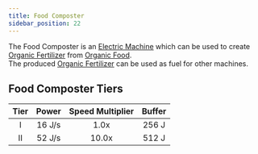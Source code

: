 ```yaml
---
title: Food Composter
sidebar_position: 22
---
```


The Food Composter is an [Electric Machine](../Electric-Machines.md) which can be used to create [Organic Fertilizer](../../Miscellaneous-Items/Miscellaneous-Items.md) from [Organic Food](../../Miscellaneous-Items/Miscellaneous-Items.md).  
The produced [Organic Fertilizer](../../Miscellaneous-Items/Miscellaneous-Items.md) can be used as fuel for other machines.

## Food Composter Tiers

| Tier | Power  | Speed Multiplier | Buffer |
| :--: | :----: | :--------------: | :----: |
| I    | 16 J/s | 1.0x             | 256 J  |
| II   | 52 J/s | 10.0x            | 512 J  |
